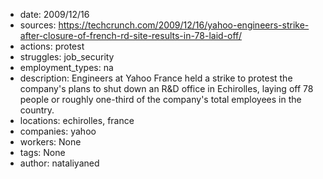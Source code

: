 - date: 2009/12/16
- sources: https://techcrunch.com/2009/12/16/yahoo-engineers-strike-after-closure-of-french-rd-site-results-in-78-laid-off/
- actions: protest
- struggles: job_security
- employment_types: na
- description: Engineers at Yahoo France held a strike to protest the company's plans to shut down an R&D office in Echirolles, laying off 78 people or roughly one-third of the company's total employees in the country. 
- locations: echirolles, france
- companies: yahoo
- workers: None
- tags: None
- author: nataliyaned
